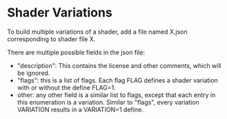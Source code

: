 # Shader Variations

To build multiple variations of a shader, add a file named X.json corresponding to shader file X.

There are multiple possible fields in the json file:

- "description": This contains the license and other comments, which will be ignored.
- "flags": this is a list of flags.  Each flag FLAG defines a shader variation with or without the
  define FLAG=1.
- other: any other field is a similar list to flags, except that each entry in this enumeration is a
  variation.  Similar to "flags", every variation VARIATION results in a VARIATION=1 define.
